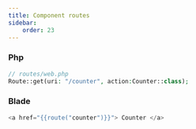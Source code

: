 ```yaml
---
title: Component routes
sidebar:
    order: 23
---
```

### Php
```php
// routes/web.php
Route::get(uri: "/counter", action:Counter::class);

```

### Blade
```php
<a href="{{route("counter")}}"> Counter </a>
```
